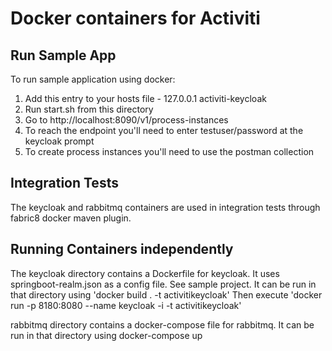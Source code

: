 # Docker containers for Activiti

## Run Sample App

To run sample application using docker:

1) Add this entry to your hosts file - 127.0.0.1       activiti-keycloak
2) Run start.sh from this directory
3) Go to http://localhost:8090/v1/process-instances
4) To reach the endpoint you'll need to enter testuser/password at the keycloak prompt
5) To create process instances you'll need to use the postman collection

## Integration Tests

The keycloak and rabbitmq containers are used in integration tests through fabric8 docker maven plugin.

## Running Containers independently

The keycloak directory contains a Dockerfile for keycloak. It uses springboot-realm.json as a config file. See sample project. It can be run in that directory using  'docker build . -t activitikeycloak' Then execute 'docker run -p 8180:8080 --name keycloak -i -t activitikeycloak'

rabbitmq directory contains a docker-compose file for rabbitmq. It can be run in that directory using docker-compose up